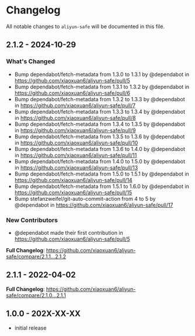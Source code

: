 # Changelog

All notable changes to `aliyun-safe` will be documented in this file.

## 2.1.2 - 2024-10-29

### What's Changed

* Bump dependabot/fetch-metadata from 1.3.0 to 1.3.1 by @dependabot in https://github.com/xiaoxuan6/aliyun-safe/pull/5
* Bump dependabot/fetch-metadata from 1.3.1 to 1.3.2 by @dependabot in https://github.com/xiaoxuan6/aliyun-safe/pull/6
* Bump dependabot/fetch-metadata from 1.3.2 to 1.3.3 by @dependabot in https://github.com/xiaoxuan6/aliyun-safe/pull/7
* Bump dependabot/fetch-metadata from 1.3.3 to 1.3.4 by @dependabot in https://github.com/xiaoxuan6/aliyun-safe/pull/8
* Bump dependabot/fetch-metadata from 1.3.4 to 1.3.5 by @dependabot in https://github.com/xiaoxuan6/aliyun-safe/pull/9
* Bump dependabot/fetch-metadata from 1.3.5 to 1.3.6 by @dependabot in https://github.com/xiaoxuan6/aliyun-safe/pull/10
* Bump dependabot/fetch-metadata from 1.3.6 to 1.4.0 by @dependabot in https://github.com/xiaoxuan6/aliyun-safe/pull/11
* Bump dependabot/fetch-metadata from 1.4.0 to 1.5.0 by @dependabot in https://github.com/xiaoxuan6/aliyun-safe/pull/13
* Bump dependabot/fetch-metadata from 1.5.0 to 1.5.1 by @dependabot in https://github.com/xiaoxuan6/aliyun-safe/pull/14
* Bump dependabot/fetch-metadata from 1.5.1 to 1.6.0 by @dependabot in https://github.com/xiaoxuan6/aliyun-safe/pull/15
* Bump stefanzweifel/git-auto-commit-action from 4 to 5 by @dependabot in https://github.com/xiaoxuan6/aliyun-safe/pull/17

### New Contributors

* @dependabot made their first contribution in https://github.com/xiaoxuan6/aliyun-safe/pull/5

**Full Changelog**: https://github.com/xiaoxuan6/aliyun-safe/compare/2.1.1...2.1.2

## 2.1.1 - 2022-04-02

**Full Changelog**: https://github.com/xiaoxuan6/aliyun-safe/compare/2.1.0...2.1.1

## 1.0.0 - 202X-XX-XX

- initial release
